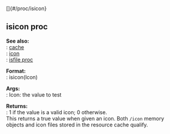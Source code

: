 []{#/proc/isicon}    
## isicon proc    
**See also:**    
:   [cache](ref/DM/cache)    
:   [icon](ref/icon)    
:   [isfile proc](ref/proc/isfile)    
<!-- -->    
**Format:**    
:   isicon(Icon)    
<!-- -->    
**Args:**    
:   Icon: the value to test    
<!-- -->    
**Returns:**    
:   1 if the value is a valid icon; 0 otherwise.    
This returns a true value when given an icon. Both `/icon` memory    
objects and icon files stored in the resource cache qualify.  